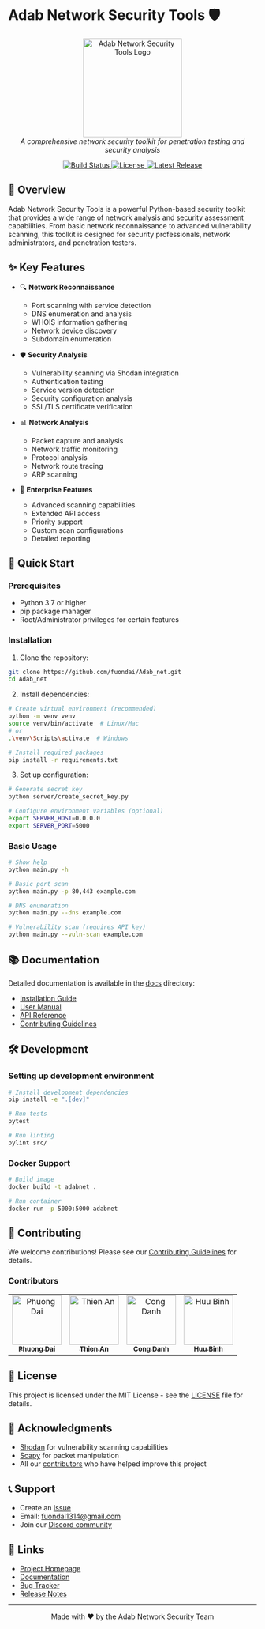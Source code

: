 # Adab Network Security Tools 🛡️

<p align="center">
  <img src="docs/images/logo.png" alt="Adab Network Security Tools Logo" width="200"/>
  <br>
  <em>A comprehensive network security toolkit for penetration testing and security analysis</em>
</p>

<p align="center">
  <a href="https://github.com/fuondai/Adab_net/actions">
    <img src="https://github.com/fuondai/Adab_net/workflows/CI/CD/badge.svg" alt="Build Status">
  </a>
  <a href="https://github.com/fuondai/Adab_net/blob/main/LICENSE">
    <img src="https://img.shields.io/github/license/fuondai/Adab_net" alt="License">
  </a>
  <a href="https://github.com/fuondai/Adab_net/releases">
    <img src="https://img.shields.io/github/v/release/fuondai/Adab_net" alt="Latest Release">
  </a>
</p>

## 📖 Overview

Adab Network Security Tools is a powerful Python-based security toolkit that provides a wide range of network analysis and security assessment capabilities. From basic network reconnaissance to advanced vulnerability scanning, this toolkit is designed for security professionals, network administrators, and penetration testers.

## ✨ Key Features

- 🔍 **Network Reconnaissance**

  - Port scanning with service detection
  - DNS enumeration and analysis
  - WHOIS information gathering
  - Network device discovery
  - Subdomain enumeration

- 🛡️ **Security Analysis**

  - Vulnerability scanning via Shodan integration
  - Authentication testing
  - Service version detection
  - Security configuration analysis
  - SSL/TLS certificate verification

- 📊 **Network Analysis**

  - Packet capture and analysis
  - Network traffic monitoring
  - Protocol analysis
  - Network route tracing
  - ARP scanning

- 🚀 **Enterprise Features**
  - Advanced scanning capabilities
  - Extended API access
  - Priority support
  - Custom scan configurations
  - Detailed reporting

## 🚀 Quick Start

### Prerequisites

- Python 3.7 or higher
- pip package manager
- Root/Administrator privileges for certain features

### Installation

1. Clone the repository:

```bash
git clone https://github.com/fuondai/Adab_net.git
cd Adab_net
```

2. Install dependencies:

```bash
# Create virtual environment (recommended)
python -m venv venv
source venv/bin/activate  # Linux/Mac
# or
.\venv\Scripts\activate  # Windows

# Install required packages
pip install -r requirements.txt
```

3. Set up configuration:

```bash
# Generate secret key
python server/create_secret_key.py

# Configure environment variables (optional)
export SERVER_HOST=0.0.0.0
export SERVER_PORT=5000
```

### Basic Usage

```bash
# Show help
python main.py -h

# Basic port scan
python main.py -p 80,443 example.com

# DNS enumeration
python main.py --dns example.com

# Vulnerability scan (requires API key)
python main.py --vuln-scan example.com
```

## 📚 Documentation

Detailed documentation is available in the [docs](docs/) directory:

- [Installation Guide](docs/installation.md)
- [User Manual](docs/user-manual.md)
- [API Reference](docs/api-reference.md)
- [Contributing Guidelines](docs/contributing.md)

## 🛠️ Development

### Setting up development environment

```bash
# Install development dependencies
pip install -e ".[dev]"

# Run tests
pytest

# Run linting
pylint src/
```

### Docker Support

```bash
# Build image
docker build -t adabnet .

# Run container
docker run -p 5000:5000 adabnet
```

## 🤝 Contributing

We welcome contributions! Please see our [Contributing Guidelines](CONTRIBUTING.md) for details.

### Contributors

<table>
  <tr>
    <td align="center">
      <a href="https://github.com/fuondai">
        <img src="https://github.com/fuondai.png" width="100px;" alt="Phuong Dai"/><br />
        <sub><b>Phuong Dai</b></sub>
      </a>
    </td>
    <td align="center">
      <a href="https://github.com/thienan">
        <img src="https://github.com/thienan.png" width="100px;" alt="Thien An"/><br />
        <sub><b>Thien An</b></sub>
      </a>
    </td>
    <td align="center">
      <a href="https://github.com/congdanh">
        <img src="https://github.com/congdanh.png" width="100px;" alt="Cong Danh"/><br />
        <sub><b>Cong Danh</b></sub>
      </a>
    </td>
    <td align="center">
      <a href="https://github.com/huubinh">
        <img src="https://github.com/huubinh.png" width="100px;" alt="Huu Binh"/><br />
        <sub><b>Huu Binh</b></sub>
      </a>
    </td>
  </tr>
</table>

## 📄 License

This project is licensed under the MIT License - see the [LICENSE](LICENSE) file for details.

## 🙏 Acknowledgments

- [Shodan](https://www.shodan.io/) for vulnerability scanning capabilities
- [Scapy](https://scapy.net/) for packet manipulation
- All our [contributors](CONTRIBUTORS.md) who have helped improve this project

## 📞 Support

- Create an [Issue](https://github.com/fuondai/Adab_net/issues)
- Email: fuondai1314@gmail.com
- Join our [Discord community](https://discord.gg/adabnet)

## 🔗 Links

- [Project Homepage](https://adabnet.io)
- [Documentation](https://docs.adabnet.io)
- [Bug Tracker](https://github.com/fuondai/Adab_net/issues)
- [Release Notes](CHANGELOG.md)

---

<p align="center">
  Made with ❤️ by the Adab Network Security Team
</p>
